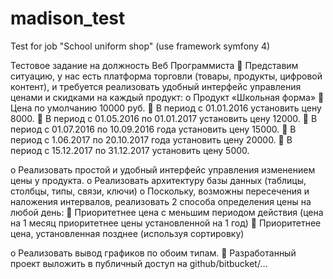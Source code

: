 # madison_test
Test for job "School uniform shop" (use framework symfony 4)


Тестовое задание на должность Веб Программиста
 Представим ситуацию, у нас есть платформа торговли (товары, продукты,
цифровой контент), и требуется реализовать удобный интерфейс
управления ценами и скидками на каждый продукт:
o Продукт «Школьная форма»
 Цена по умолчанию 10000 руб.
 В период с 01.01.2016 установить цену 8000.
 В период с 01.05.2016 по 01.01.2017 установить цену
12000.
 В период с 01.07.2016 по 10.09.2016 года установить
цену 15000.
 В период с 1.06.2017 по 20.10.2017 года установить
цену 20000.
 В период с 15.12.2017 по 31.12.2017 установить цену
5000.

o Реализовать простой и удобный интерфейс управления
изменением цены у продукта.
o Реализовать архитектуру базы данных (таблицы, столбцы,
типы, связи, ключи)
o Поскольку, возможны пересечения и наложения интервалов,
реализовать 2 способа определения цены на любой день:
 Приоритетнее цена с меньшим периодом действия
(цена на 1 месяц приоритетнее цены установленной на
1 год)
 Приоритетнее цена, установленная позднее (используя
сортировку)

o Реализовать вывод графиков по обоим типам.
 Разработанный проект выложить в публичный доступ на
github/bitbucket/…

